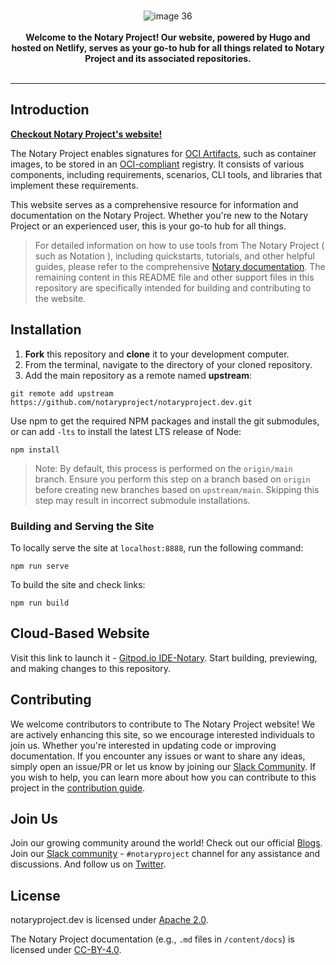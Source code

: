 <br />
<p align="center">
  <img src="https://github.com/sanjayk0508/notaryproject.dev/assets/102804548/63986f73-9669-4efe-a571-4d1935e0a3d4" alt="image 36">
  <br />
    <br />
    <b>Welcome to the Notary Project! Our website, powered by Hugo and hosted on Netlify, serves as your go-to hub for all things related to Notary Project and its associated repositories.</b>
    <br />
    <br />
</p>

---

## Introduction
[**Checkout Notary Project's website!**](https://notaryproject.dev/)

The Notary Project enables signatures for  [OCI Artifacts](https://github.com/opencontainers/artifacts), such as container images, to be stored in an [OCI-compliant](https://github.com/opencontainers/oci-conformance) registry. It consists of various components, including requirements, scenarios, CLI tools, and libraries that implement these requirements.

This website serves as a comprehensive resource for information and documentation on the Notary Project. Whether you're new to the Notary Project or an experienced user, this is your go-to hub for all things.

> For detailed information on how to use tools from The Notary Project ( such as Notation ), including quickstarts, tutorials, and other helpful guides, please refer to the comprehensive [Notary documentation](https://notaryproject.dev/docs/). The remaining content in this README file and other support files in this repository are specifically intended for building and contributing to the website.

## Installation
1. **Fork** this repository and **clone** it to your development computer.
2. From the terminal, navigate to the directory of your cloned repository.
3. Add the main repository as a remote named **upstream**:

```console
git remote add upstream https://github.com/notaryproject/notaryproject.dev.git
```

Use npm to get the required NPM packages and install the git submodules, or can add `-lts` to install the latest LTS release of Node:
```console
npm install
```

>Note: By default, this process is performed on the `origin/main` branch. Ensure you perform this step on a branch based on `origin` before creating new branches based on `upstream/main`. Skipping this step may result in incorrect submodule installations.

### Building and Serving the Site
To locally serve the site at `localhost:8888`, run the following command:
```console
npm run serve
```

To build the site and check links:
```console
npm run build
```

## Cloud-Based Website
Visit this link to launch it - [Gitpod.io IDE-Notary](https://gitpod.io/#https://github.com/notaryproject/notaryproject.dev). Start building, previewing, and making changes to this repository.

## Contributing
We welcome contributors to contribute to The Notary Project website! We are actively enhancing this site, so we encourage interested individuals to join us. Whether you're interested in updating code or improving documentation. If you encounter any issues or want to share any ideas, simply open an issue/PR or  let us know by joining our [Slack Community](https://app.slack.com/client/T08PSQ7BQ/CQUH8U287/). If you wish to help, you can learn more about how you can contribute to this project in the [contribution guide](https://github.com/notaryproject/notaryproject.dev/blob/main/CONTRIBUTING.md).

## Join Us
Join our growing community around the world! Check out our official [Blogs](https://notaryproject.dev/blog/). Join our [Slack community](https://app.slack.com/client/T08PSQ7BQ/CQUH8U287/) - `#notaryproject` channel for any assistance and discussions. And follow us on [Twitter](https://twitter.com/NotaryProject).

## License
notaryproject.dev is licensed under [Apache 2.0](https://github.com/notaryproject/notaryproject.dev/blob/main/LICENSE).

The Notary Project documentation (e.g., `.md` files in `/content/docs`) is licensed under [CC-BY-4.0](https://github.com/notaryproject/notaryproject.dev/blob/main/LICENSE).

